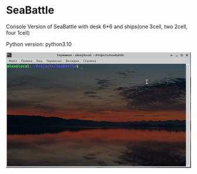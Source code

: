 # SeaBattle
Console Version of SeaBattle with desk 6*6 and ships(one 3cell, two 2cell, four 1cell)

Python version: python3.10

![](https://github.com/Nobirs/SeaBattle/blob/master/SeaBattle.gif)
